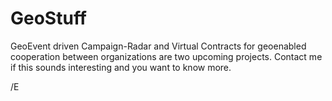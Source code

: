 GeoStuff
========

GeoEvent driven Campaign-Radar and Virtual Contracts for geoenabled cooperation between organizations are two upcoming projects.
Contact me if this sounds interesting and you want to know more.

/E
